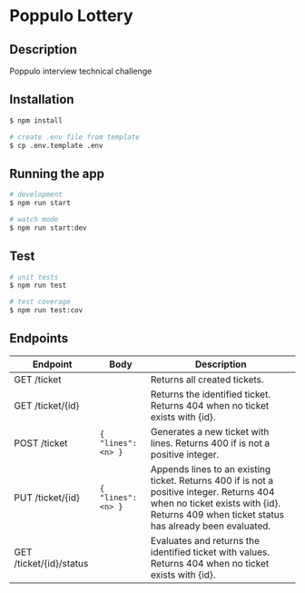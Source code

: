 # Poppulo Lottery

## Description

Poppulo interview technical challenge

## Installation

```bash
$ npm install

# create .env file from template
$ cp .env.template .env
```

## Running the app

```bash
# development
$ npm run start

# watch mode
$ npm run start:dev

```

## Test

```bash
# unit tests
$ npm run test

# test coverage
$ npm run test:cov
```

## Endpoints

| Endpoint                | Body               | Description                                                                                                                                                                                    |
|-------------------------|--------------------|------------------------------------------------------------------------------------------------------------------------------------------------------------------------------------------------|
| GET /ticket             |                    | Returns all created tickets.                                                                                                                                                                   |
| GET /ticket/{id}        |                    | Returns the identified ticket. Returns 404 when no ticket exists with {id}.                                                                                                                    |
| POST /ticket            | `{ "lines": <n> }` | Generates a new ticket with <n> lines. Returns 400 if <n> is not a positive integer.                                                                                                           |
| PUT /ticket/{id}        | `{ "lines": <n> }` | Appends <n> lines to an existing ticket. Returns 400 if <n> is not a positive integer. Returns 404 when no ticket exists with {id}. Returns 409 when ticket status has already been evaluated. |
| GET /ticket/{id}/status |                    | Evaluates and returns the identified ticket with values. Returns 404 when no ticket exists with {id}.                                                                                          |
